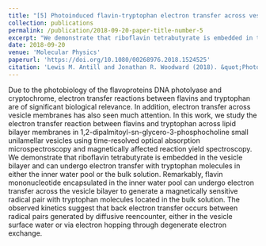 ```yaml
---
title: "[5] Photoinduced flavin-tryptophan electron transfer across vesicle membranes generates magnetic field sensitive radical pairs"
collection: publications
permalink: /publication/2018-09-20-paper-title-number-5
excerpt: "We demonstrate that riboflavin tetrabutyrate is embedded in the vesicle bilayer and can undergo electron transfer with tryptophan molecules in either the inner water pool or the bulk solution. Remarkably, flavin mononucleotide encapsulated in the inner water pool can undergo electron transfer across the vesicle bilayer to generate a magnetically sensitive radical pair with tryptophan molecules located in the bulk solution.<br/><img src='/images/vesicles.png'>"
date: 2018-09-20
venue: 'Molecular Physics'
paperurl: 'https://doi.org/10.1080/00268976.2018.1524525'
citation: 'Lewis M. Antill and Jonathan R. Woodward (2018). &quot;Photoinduced flavin-tryptophan electron transfer across vesicle membranes generates magnetic field sensitive radical pairs&quot; <i>Molecular Physics</i>, 117, 19, 2594-2603.'
---
```

Due to the photobiology of the flavoproteins DNA photolyase and cryptochrome, electron transfer reactions between flavins and tryptophan are of significant biological relevance. In addition, electron transfer across vesicle membranes has also seen much attention. In this work, we study the electron transfer reaction between flavins and tryptophan across lipid bilayer membranes in 1,2-dipalmitoyl-sn-glycero-3-phosphocholine small unilamellar vesicles using time-resolved optical absorption microspectroscopy and magnetically affected reaction yield spectroscopy. We demonstrate that riboflavin tetrabutyrate is embedded in the vesicle bilayer and can undergo electron transfer with tryptophan molecules in either the inner water pool or the bulk solution. Remarkably, flavin mononucleotide encapsulated in the inner water pool can undergo electron transfer across the vesicle bilayer to generate a magnetically sensitive radical pair with tryptophan molecules located in the bulk solution. The observed kinetics suggest that back electron transfer occurs between radical pairs generated by diffusive reencounter, either in the vesicle surface water or via electron hopping through degenerate electron exchange.